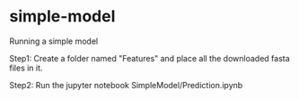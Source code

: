 # simple-model
Running a simple model

Step1:  Create a folder named "Features" and place all the downloaded fasta files in it. 

Step2: Run the jupyter notebook SimpleModel/Prediction.ipynb
